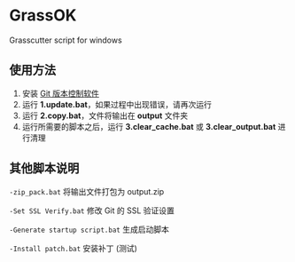 # GrassOK
Grasscutter script for windows

## 使用方法
1. 安装 [Git 版本控制软件](https://git-scm.com/ "Git 版本控制软件")
1. 运行 **1.update.bat**，如果过程中出现错误，请再次运行
1. 运行 **2.copy.bat**，文件将输出在 **output** 文件夹
1. 运行所需要的脚本之后，运行 **3.clear_cache.bat** 或 **3.clear_output.bat** 进行清理

## 其他脚本说明
`-zip_pack.bat` 将输出文件打包为 output.zip

`-Set SSL Verify.bat` 修改 Git 的 SSL 验证设置

`-Generate startup script.bat` 生成启动脚本

`-Install patch.bat` 安装补丁 (测试)
